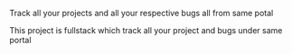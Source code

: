 Track all your projects and all your respective bugs all from same potal

This project is fullstack which track all your project and bugs under same portal